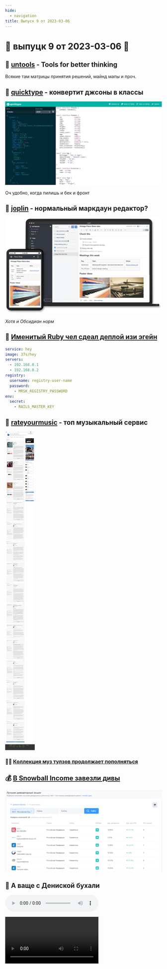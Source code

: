 ```yaml
---
hide:
  - navigation
title: Выпуск 9 от 2023-03-06
---
```


# 🚧 выпуцк 9 от 2023-03-06 🚧

## 🔎 [untools](https://untools.co/) - Tools for better thinking

Всякие там матрицы принятия решений, майнд мапы и проч.

## 🔎 [quicktype](https://app.quicktype.io/) - конвертит джсоны в классы

![](quicktype.jpeg)

Оч удобно, когда пилишь и бек и фронт

## 🔎 [joplin](https://joplinapp.org/) - нормальный маркдаун редактор?

![](joplin.webp)

_Хотя и Обсидиан норм_

## 🔎 [Именитый Ruby чел сдеал деплой изи эгейн](https://github.com/mrsked/mrsk)

```yml
service: hey
image: 37s/hey
servers:
  - 192.168.0.1
  - 192.168.0.2
registry:
  username: registry-user-name
  password:
    - MRSK_REGISTRY_PASSWORD
env:
  secret:
    - RAILS_MASTER_KEY
```

## 🎵 [rateyourmusic](https://rateyourmusic.com) - топ музыкальный сервис

![](rateyourmusic.jpeg)

### 🎵🎵 [Коллекция муз тулзов продолжает пополняться](/b/fun/mu/tools)

## 💰 [В Snowball Income завезли дивы](https://snowball-income.com/top-dividend-stocks)

![img.png](snowball.png)

## 🍻 А ваще с Дениской бухали

<audio src="allo.ogg" controls></audio>

<video controls src="byxaem.mp4"></video>
